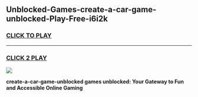 
## Unblocked-Games-create-a-car-game-unblocked-Play-Free-i6i2k
<h3>
<a href="https://premium76.site?title=create-a-car-game-unblocked&ref=23A">CLICK TO PLAY</a></h3>
<hr>

<h3>
<a href="https://premium76.site?title=create-a-car-game-unblocked&ref=23A">CLICK 2 PLAY</a>
  
</h3>

<a href="https://premium76.site?title=create-a-car-game-unblocked&ref=23A"><img src="https://clearcache.store/games.png"></a>


**create-a-car-game-unblocked games unblocked: Your Gateway to Fun and Accessible Online Gaming**
